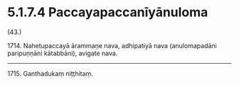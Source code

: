 # 5.1.7.4 Paccayapaccanīyānuloma

(43.)

1714\. Nahetupaccayā ārammaṇe nava, adhipatiyā nava (anulomapadāni paripuṇṇāni kātabbāni), avigate nava.

---

1715\. Ganthadukaṃ niṭṭhitaṃ.
